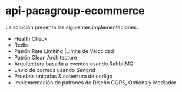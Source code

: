 # api-pacagroup-ecommerce
 La solución presenta las siguientes implementaciones:
 - Health Check 
 - Redis 
 - Patrón Rate Limiting |Limite de Velocidad
 - Patrón Clean Architecture 
 - Arquitectura basada a eventos usando  RabbitMQ
 - Envio de correos usando Sengrid 
 - Pruebas unitarias & cobertura de codigo
 - Implementación de patrones de Diseño CQRS, Options y Mediador

